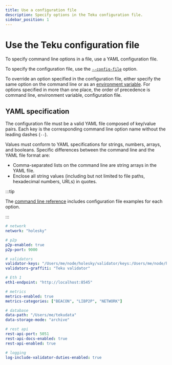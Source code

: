 ```yaml
---
title: Use a configuration file
description: Specify options in the Teku configuration file.
sidebar_position: 1
---
```


# Use the Teku configuration file

To specify command line options in a file, use a YAML configuration file.

To specify the configuration file, use the [`--config-file`](../../reference/cli/index.md#config-file) option.

To override an option specified in the configuration file, either specify the same option on the command line or as an [environment variable](../../reference/cli/index.md#specify-options). For options specified in more than one place, the order of precedence is command line, environment variable, configuration file.

## YAML specification

The configuration file must be a valid YAML file composed of key/value pairs. Each key is the corresponding command line option name without the leading dashes (`--`).

Values must conform to YAML specifications for strings, numbers, arrays, and booleans. Specific differences between the command line and the YAML file format are:

- Comma-separated lists on the command line are string arrays in the YAML file.
- Enclose all string values (including but not limited to file paths, hexadecimal numbers, URLs) in quotes.

:::tip

The [command line reference](../../reference/cli/index.md) includes configuration file examples for each option.

:::

```yaml title="Sample YAML configuration file"
# network
network: "holesky"

# p2p
p2p-enabled: true
p2p-port: 9000

# validators
validator-keys: "/Users/me/node/holesky/validator/keys:/Users/me/node/holesky/validator/passwords"
validators-graffiti: "Teku validator"

# Eth 1
eth1-endpoint: "http://localhost:8545"

# metrics
metrics-enabled: true
metrics-categories: ["BEACON", "LIBP2P", "NETWORK"]

# database
data-path: "/Users/me/tekudata"
data-storage-mode: "archive"

# rest api
rest-api-port: 5051
rest-api-docs-enabled: true
rest-api-enabled: true

# logging
log-include-validator-duties-enabled: true
```
